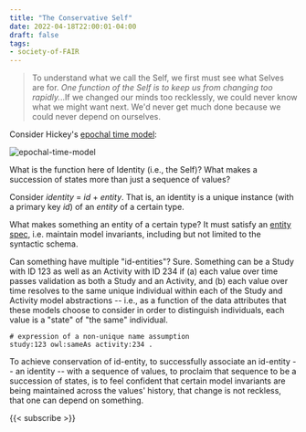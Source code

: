 ```yaml
---
title: "The Conservative Self"
date: 2022-04-18T22:00:01-04:00
draft: false
tags:
- society-of-FAIR
---
```


> To understand what we call the Self, we first must see what Selves are for. *One function of the Self is to keep us from changing too rapidly.*..If we changed our minds too recklessly, we could never know what we might want next. We'd never get much done because we could never depend on ourselves.

Consider Hickey's [epochal time model](https://donnywinston.com/posts/the-materials-paradigm-and-epochal-time/):

![epochal-time-model](https://files.polyneme.xyz/dropshare/epochal-time-model-JOZA7dl2S8.png)

What is the function here of Identity (i.e., the Self)? What makes a succession of states more than just a sequence of values?

Consider *identity* = *id* + *entity*. That is, an identity is a unique instance (with a primary key *id*) of an *entity* of a certain type.

What makes something an entity of a certain type? It must satisfy an [entity spec](https://docs.datomic.com/on-prem/schema/schema.html#entity-specs), i.e. maintain model invariants, including but not limited to the syntactic schema.

Can something have multiple "id-entities"? Sure. Something can be a Study with ID 123 as well as an Activity with ID 234 if (a) each value over time passes validation as both a Study and an Activity, and (b) each value over time resolves to the same unique individual within each of the Study and Activity model abstractions -- i.e., as a function of the data attributes that these models choose to consider in order to distinguish individuals, each value is a "state" of "the same" individual.

```ttl
# expression of a non-unique name assumption
study:123 owl:sameAs activity:234 .
```

To achieve conservation of id-entity, to successfully associate an id-entity -- an identity -- with a sequence of values, to proclaim that sequence to be a succession of states, is to feel confident that certain model invariants are being maintained across the values' history, that change is not reckless, that one can depend on something.

{{< subscribe >}}